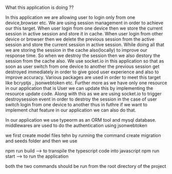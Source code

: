 What this application is doing ??


In this application we are allowing user to login only from one device,browser etc. We are using session management in order to achieve our this target. When user login from one device then we store the current session in active session and store it in cache. When user login from
other device or browser then we delete the previous session from the active session and store the current session in active session. While doing all that we are storing the session in the cache also(locally) to improve our response time. So when we destroy the session then we also 
destory the session from the cache also. We use socket.io in this application so that as soon as user switch from one device to another the previous session get destroyed immediately in order to give good user experience and also to improve accuracy. Various packages are used in order
to meet this target like bcryptjs , jsonwebtoken etc. Further more as we have only one resource in our application that is User we can update this by implementing the resource update code. Along with this as we are using socket.io to trigger destroysession event in order to 
destroy the session in the case of user switch login from one device to another thus in futhre if we want to implement chat feature in our application we can also do that.


In our application we use typeorm as an ORM tool and mysql database.
middlewares are used to do the authentication using jsonwebtoken

we first create model files tehn by running the command create migration and seeds folder and then we use 

npm run build  --> to transpile the typescript code into javascript
npm run start --> to run the application

both the two commands should be run from the root directory of the project

